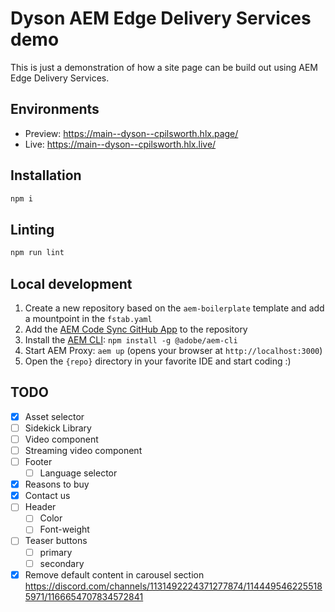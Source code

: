 # Dyson AEM Edge Delivery Services demo
This is just a demonstration of how a site page can be build out using AEM Edge Delivery Services.

## Environments
- Preview: https://main--dyson--cpilsworth.hlx.page/
- Live: https://main--dyson--cpilsworth.hlx.live/

## Installation

```sh
npm i
```

## Linting

```sh
npm run lint
```

## Local development

1. Create a new repository based on the `aem-boilerplate` template and add a mountpoint in the `fstab.yaml`
1. Add the [AEM Code Sync GitHub App](https://github.com/apps/aem-code-sync) to the repository
1. Install the [AEM CLI](https://github.com/adobe/aem-cli): `npm install -g @adobe/aem-cli`
1. Start AEM Proxy: `aem up` (opens your browser at `http://localhost:3000`)
1. Open the `{repo}` directory in your favorite IDE and start coding :)

## TODO

- [x] Asset selector
- [ ] Sidekick Library
- [ ] Video component
- [ ] Streaming video component
- [ ] Footer
  - [ ] Language selector
- [x] Reasons to buy
- [x] Contact us
- [ ] Header
  - [ ] Color
  - [ ] Font-weight
- [ ] Teaser buttons
  - [ ] primary 
  - [ ] secondary
- [x] Remove default content in carousel section 
      https://discord.com/channels/1131492224371277874/1144495462255185971/1166654707834572841